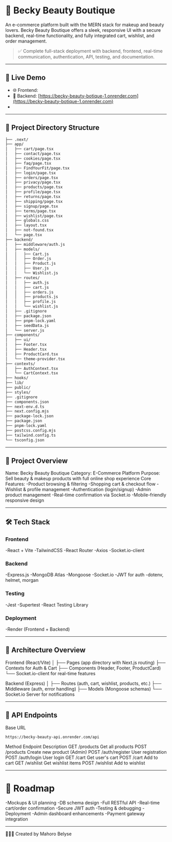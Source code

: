 # 💄 Becky Beauty Boutique

An e-commerce platform built with the MERN stack for makeup and beauty lovers. Becky Beauty Boutique offers a sleek, responsive UI with a secure backend, real-time functionality, and fully integrated cart, wishlist, and order management.

> ✅ Complete full-stack deployment with backend, frontend, real-time communication, authentication, API, testing, and documentation.

---

## 🚀 Live Demo

- 🌐 Frontend:  
- 📡 Backend: [https://becky-beauty-botique-1.onrender.com](https://becky-beauty-botique-1.onrender.com)
- 
---

## 📂 Project Directory Structure

```bash
├── .next/
├── app/
│   ├── cart/page.tsx
│   ├── contact/page.tsx
│   ├── cookies/page.tsx
│   ├── faq/page.tsx
│   ├── FindYourFit/page.tsx
│   ├── login/page.tsx
│   ├── orders/page.tsx
│   ├── privacy/page.tsx
│   ├── products/page.tsx
│   ├── profile/page.tsx
│   ├── returns/page.tsx
│   ├── shipping/page.tsx
│   ├── signup/page.tsx
│   ├── terms/page.tsx
│   ├── wishlist/page.tsx
│   ├── globals.css
│   ├── layout.tsx
│   ├── not-found.tsx
│   └── page.tsx
├── backend/
│   ├── middleware/auth.js
│   ├── models/
│   │   ├── Cart.js
│   │   ├── Order.js
│   │   ├── Product.js
│   │   ├── User.js
│   │   └── Wishlist.js
│   ├── routes/
│   │   ├── auth.js
│   │   ├── cart.js
│   │   ├── orders.js
│   │   ├── products.js
│   │   ├── profile.js
│   │   └── wishlist.js
│   ├── .gitignore
│   ├── package.json
│   ├── pnpm-lock.yaml
│   ├── seedData.js
│   └── server.js
├── components/
│   ├── ui/
│   ├── Footer.tsx
│   ├── Header.tsx
│   ├── ProductCard.tsx
│   └── theme-provider.tsx
├── contexts/
│   ├── AuthContext.tsx
│   └── CartContext.tsx
├── hooks/
├── lib/
├── public/
├── styles/
├── .gitignore
├── components.json
├── next-env.d.ts
├── next.config.mjs
├── package-lock.json
├── package.json
├── pnpm-lock.yaml
├── postcss.config.mjs
├── tailwind.config.ts
└── tsconfig.json
```
---

## 🧠 Project Overview

Name: Becky Beauty Boutique
Category: E-Commerce Platform
Purpose: Sell beauty & makeup products with full online shop experience
Core Features:
-Product browsing & filtering
-Shopping cart & checkout flow
-Wishlist & profile management
-Authentication (login/signup)
-Admin product management
-Real-time confirmation via Socket.io
-Mobile-friendly responsive design

---

## 🛠️ Tech Stack

### Frontend
-React + Vite
-TailwindCSS
-React Router
-Axios
-Socket.io-client

### Backend
-Express.js
-MongoDB Atlas
-Mongoose
-Socket.io
-JWT for auth
-dotenv, helmet, morgan

### Testing
-Jest
-Supertest
-React Testing Library

### Deployment
-Render (Frontend + Backend)

---
## 📐 Architecture Overview
Frontend (React/Vite)
│
├── Pages (app directory with Next.js routing)
├── Contexts for Auth & Cart
├── Components (Header, Footer, ProductCard)
└── Socket.io-client for real-time features

Backend (Express)
│
├── Routes (auth, cart, wishlist, products, etc.)
├── Middleware (auth, error handling)
├── Models (Mongoose schemas)
└── Socket.io Server for notifications

 ---

 ## 🧾 API Endpoints
 Base URL
```
https://becky-beauty-api.onrender.com/api
```
Method	Endpoint	Description
GET	/products	Get all products
POST	/products	Create new product (Admin)
POST	/auth/register	User registration
POST	/auth/login	User login
GET	/cart	Get user's cart
POST	/cart	Add to cart
GET	/wishlist	Get wishlist items
POST	/wishlist	Add to wishlist

---
# 🧭 Roadmap

-Mockups & UI planning
-DB schema design
-Full RESTful API
-Real-time cart/order confirmation
-Secure JWT auth
-Testing & debugging
-Deployment
-Admin dashboard enhancements
-Payment gateway integration

---
 👩🏽‍💻 Created by Mahoro Belyse








